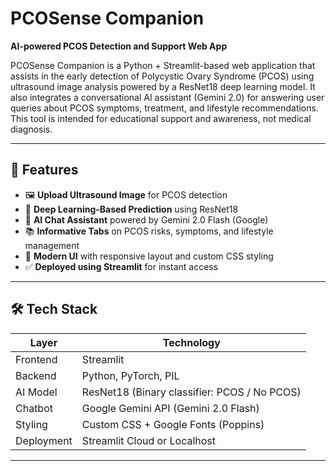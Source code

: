 # PCOSense Companion

**AI-powered PCOS Detection and Support Web App**

PCOSense Companion is a Python + Streamlit-based web application that assists in the early detection of Polycystic Ovary Syndrome (PCOS) using ultrasound image analysis powered by a ResNet18 deep learning model. It also integrates a conversational AI assistant (Gemini 2.0) for answering user queries about PCOS symptoms, treatment, and lifestyle recommendations. This tool is intended for educational support and awareness, not medical diagnosis.

---

## 🚀 Features

- 🖼️ **Upload Ultrasound Image** for PCOS detection
- 🧠 **Deep Learning-Based Prediction** using ResNet18
- 💬 **AI Chat Assistant** powered by Gemini 2.0 Flash (Google)
- 📚 **Informative Tabs** on PCOS risks, symptoms, and lifestyle management
- 🎨 **Modern UI** with responsive layout and custom CSS styling
- ✅ **Deployed using Streamlit** for instant access

---

## 🛠️ Tech Stack

| Layer        | Technology                                |
|--------------|--------------------------------------------|
| Frontend     | Streamlit                                  |
| Backend      | Python, PyTorch, PIL                       |
| AI Model     | ResNet18 (Binary classifier: PCOS / No PCOS) |
| Chatbot      | Google Gemini API (Gemini 2.0 Flash)       |
| Styling      | Custom CSS + Google Fonts (Poppins)        |
| Deployment   | Streamlit Cloud or Localhost               |

---


